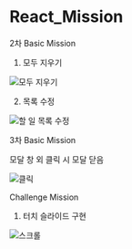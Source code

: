# React_Mission
2차 
Basic Mission 

1. 모두 지우기 

![모두 지우기](https://user-images.githubusercontent.com/88216930/157231245-7259f39b-c271-4568-94e9-c7fb7762c1ae.PNG)

2. 목록 수정

![할 일 목록 수정](https://user-images.githubusercontent.com/88216930/157231889-02862f6c-4adc-4abc-8316-25236c9d7cfd.PNG)

3차 
Basic Mission 

모달 창 외 클릭 시 모달 닫음

![클릭](https://user-images.githubusercontent.com/88216930/159475451-1d417bc7-e6ca-458c-9689-80bcd2b1ea44.gif)

Challenge Mission

1. 터치 슬라이드 구현

![스크롤](https://user-images.githubusercontent.com/88216930/159475790-eabcc306-5748-4334-8bc4-9a5e489fbd2b.gif)
